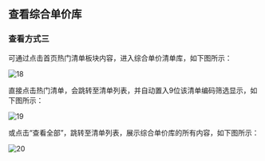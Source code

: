 ## **查看综合单价库**

### 查看方式三

可通过点击首页热门清单板块内容，进入综合单价清单库，如下图所示：

![18](https://img-blog.csdnimg.cn/20201020113033998.png)



直接点击热门清单，会跳转至清单列表，并自动置入9位该清单编码筛选显示，如下图所示：

![19](https://img-blog.csdnimg.cn/20201020113033510.png)



或点击“查看全部”，跳转至清单列表，展示综合单价库的所有内容，如下图所示：

![20](https://img-blog.csdnimg.cn/20201020113033473.png)

<script type="text/javascript">
window.addEventListener("load", function() {
  var click_handle = function() {
    if (this.href.substr(-5) == ".html") {
      location.href = this.href;
    } else {
      location.href = "./index.html";
    }
  };
  var as = document.querySelectorAll(".chapter a, .navigation-prev, .navigation-next");
  for (var i = 0; i < as.length; i++) {
    as[i].addEventListener("click", click_handle, true);
    as[i].title = as[i].innerText;
  }
});
</script>